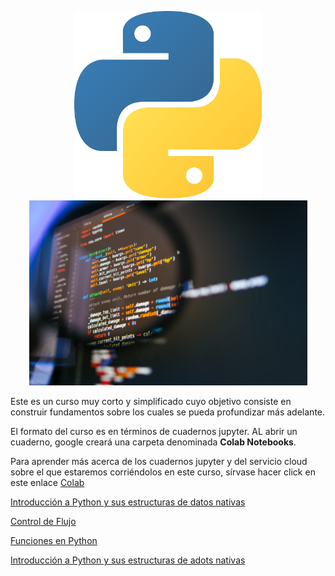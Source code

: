 <p align="center">
  <img src="PICS/Python-logo.png" width="300" title="hover text">
  <img src="PICS/python-que-es.jpg" width="445" title="hover text">
</p>


Este es un curso muy corto y simplificado cuyo objetivo consiste en construir fundamentos sobre los cuales se pueda profundizar más adelante.

El formato del curso es en términos de cuadernos jupyter. AL abrir un cuaderno, google creará una carpeta denominada **Colab Notebooks**. 

Para aprender más acerca de los cuadernos  jupyter y del servicio cloud sobre el que estaremos corriéndolos en este curso, sírvase hacer click en este enlace [Colab](https://colab.research.google.com/)


[Introducción a Python y sus estructuras de datos nativas](Cuadernos_Jupyter/CL_I_ESTRUCTURAS_DE_DATOS_NATIVAS.ipynb)

[Control de Flujo]()

[Funciones en Python](Cuadernos_Jupyter/FUNCIONES_I.ipynb)

[Introducción a Python y sus estructuras de adots nativas](Cuadernos_Jupyter/CL_I_ESTRUCTURAS_DE_DATOS_NATIVAS.ipynb)
